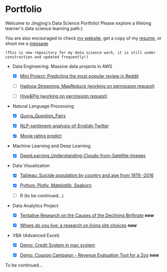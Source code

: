 # Portfolio
Welcome to Jingjing's Data Science Portfolio! Please explore a lifelong learner's data science learning path:)  


You are also encouraged to check [my website](http://jingjingl.georgetown.domains/), get a copy of my [resume](https://github.com/JJJJJingL/portfolio/blob/master/Lin%2C%20Jingjing_Resume.pdf), or shoot me a [message](mailto:isjingjing.lin@gmail.com)  



    (This is new repository for my data science work, it is still under construction and updated frequently!)



<!-- [Data Engineering: Massive data projects in AWS] (https://github.com/JJJJJingL/dataEngineering-AWS) --> 

* Data Engineering: Massive data projects in AWS
  - [x] [Mini Project: Predicting the most popular review in Reddit](https://github.com/JJJJJingL/ANLY502MassiveData-reddit-comments-id)
  - [ ] [Hadoop Streaming: MapReduce (working on permission request)](https://github.com/gu-anly502/spring2019-a2-JJJJJingL)
  - [ ] [Hive&Pig (working on permission request)](https://github.com/gu-anly502/spring2019-a3-JJJJJingL)


* Natural Language Processing 
  - [x] [Quora_Question_Pairs](https://github.com/KoalaChelsea/Quora_Question_Pairs)
  - [x] [NLP-sentiment-analysis-of-English-Twitter](https://github.com/KoalaChelsea/NLP-sentiment-analysis-of-English-Twitter)
  - [x] [Movie rating predict](https://github.com/JJJJJingL/movie_ratings)


* Machine Learning and Deep Learning
  - [x] [DeepLearning_Understanding-Clouds-from-Satellite-Images](https://github.com/JJJJJingL/DeepLearning_Understanding-Clouds-from-Satellite-Images)


* Data Visualization
  - [x] [Tableau: Suicide population by country and age from 1979 -2016](http://jingjingl.georgetown.domains/503HW3.html)
  - [x] [Python: Plotly, Matplotlib, Seaborn](http://jingjingl.georgetown.domains/HWpre.html)
  - [ ] R (to be continued...)


* Data Analytics Project
  - [x] [Tentative Research on the Causes of the Declining Birthrate](https://github.com/JJJJJingL/DataVisualizationDemo) **new**
  - [x] [Where do you live: a research on living site choices](https://github.com/JJJJJingL/Where-should-you-live-for-your-health) **new**
  
 
* VBA (Advanced Excel)
  - [x] [Demo: Credit System in mac system](https://youtu.be/zPP6EvdQZzU) 
  - [x] [Demo: Coupon Campaign - Revenue Evaluation Tool for a Zoo](https://youtu.be/vDbzNU8ojGw) **new**
  


To be continued... 
